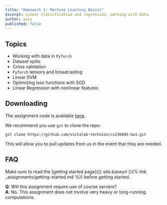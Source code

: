 ```yaml
---
title: "Homework 1: Machine Learning Basics"
excerpt: Linear classification and regression, working with data
author: aviv
published: false
---
```


## Topics

- Working with data in `PyTorch`
- Dataset splits
- Cross validation
- `PyTorch` tensors and broadcasting
- Linear SVM
- Optimizing loss functions with SGD
- Linear Regression with nonlinear features

## Downloading

The assignment code is available
[here](https://github.com/vistalab-technion/cs236605-hw1).

We recommend you use `git` to clone the repo:
```shell
git clone https://github.com/vistalab-technion/cs236605-hw1.git
```
This will allow you to pull updates from us in the event that they are needed.

## FAQ

Make sure to read the [getting started page]({{ site.baseurl }}{% link _assignments/getting-started.md %})
before getting started.

**Q**: Will this assignment require use of course servers?  
**A**: No. This assignment does not involve very heavy or long-running
computations.

